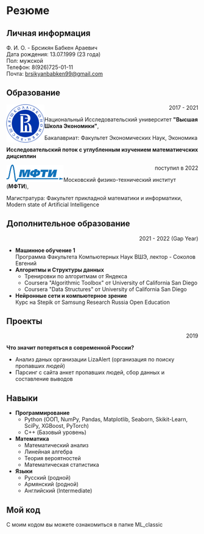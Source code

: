 # Резюме
## Личная информация
Ф. И. О. - Брсикян Бабкен Араевич  
Дата рождения: 13.07.1999 (23 года)  
Пол: мужской  
Телефон: 8(926)725-01-11  
Почта: brsikyanbabken99@gmail.com

## Образование
<img align="left" src = "hse.png" width = "100"> <p align="right">2017 - 2021</p>
Национальный Исследовательский университет **"Высшая Школа Экономики"**,

<p align="left">Бакалавриат: Факультет Экономических Наук, Экономика</p> 

**Исследовательский поток с углубленным изучением математиечских дицсиплин**  


<img align="left" src = "MIPT_logo.png" width = "150"> <p align="right">поступил в 2022</p>
Московский физико-технический институт (**МФТИ**),

<p align="left">Магистратура: Факультет прикладной математики и информатики, Modern state of Artificial Intelligence</p> 

## Дополнительное образование
<p align="right">2021 - 2022 (Gap Year)</p>

- **Машинное обучение 1**   
  Программа Факультета Компьютерных Наук ВШЭ, лектор - Соколов Евгений
- **Алгоритмы и Структуры данных**  
  - Тренировки по алгоритмам от Яндекса  
  - Coursera "Algorithmic Toolbox" от University of California San Diego 
  - Coursera "Data Structures" от University of California San Diego  
- **Нейронные сети и компьютерное зрение**  
  Курс на Stepik от Samsung Research Russia Open Education

## Проекты
<p align="right">2019</p>

**Что значит потеряться в современной России?**
- Анализ даных организации LizaAlert (организация по поиску пропавших людей)
- Парсинг с сайта анкет пропавших людей, сбор данных и составление выводов

## Навыки
- **Программирование**
  - Python (ООП, NumPy, Pandas, Matplotlib, Seaborn, Skikit-Learn, SciPy, XGBoost, PyTorch)
  - C++ (Базовый уровень)
- **Математика**
  - Математический анализ
  - Линейная алгебра
  - Теория вероятностей
  - Математическая статистика
- **Языки**
  - Русский (родной)
  - Армянский (родной)
  - Английский (Intermediate)

## Мой код
С моим кодом вы можете ознакомиться в папке ML_classic
